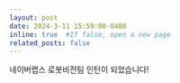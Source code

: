 ```yaml
---
layout: post
date: 2024-3-11 15:59:00-0400
inline: true  #If false, open a new page
related_posts: false
---
```


네이버랩스 로봇비전팀 인턴이 되었습니다! 